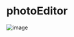 # photoEditor
![image](https://github.com/Moumita7/photoEditor/assets/97180521/975bbb25-b145-4554-90ca-804d96f434b5)
